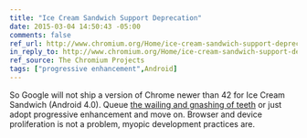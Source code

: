 ```yaml
---
title: "Ice Cream Sandwich Support Deprecation"
date: 2015-03-04 14:50:43 -05:00
comments: false
ref_url: http://www.chromium.org/Home/ice-cream-sandwich-support-deprecation-faq
in_reply_to: http://www.chromium.org/Home/ice-cream-sandwich-support-deprecation-faq
ref_source: The Chromium Projects
tags: ["progressive enhancement",Android]
---
```


So Google will not ship a version of Chrome newer than 42 for Ice Cream Sandwich (Android 4.0). Queue [the wailing and gnashing of teeth](http://forums.theregister.co.uk/forum/1/2015/03/04/google_chrome_android_4/) or just adopt progressive enhancement and move on. Browser and device proliferation is not a problem, myopic development practices are.
